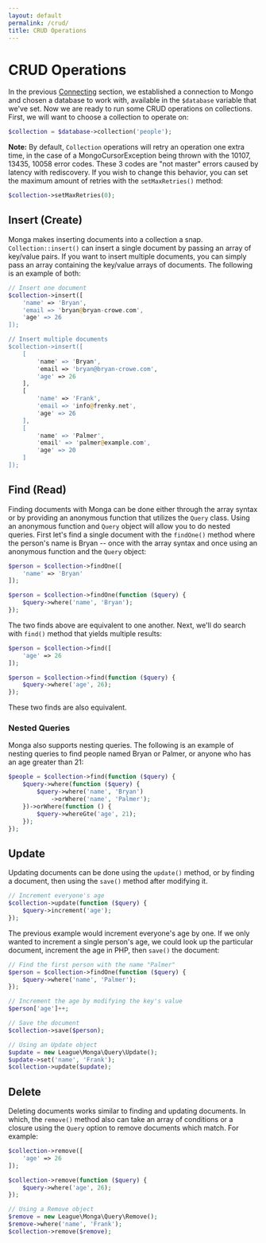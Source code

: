 ```yaml
---
layout: default
permalink: /crud/
title: CRUD Operations
---
```


# CRUD Operations

In the previous [Connecting](/connecting) section, we established a connection
to Mongo and chosen a database to work with, available in the `$database`
variable that we've set. Now we are ready to run some CRUD operations on
collections. First, we will want to choose a collection to operate on:

~~~ php
$collection = $database->collection('people');
~~~

**Note:**  By default, `Collection` operations will retry an operation one extra
time, in the case of a MongoCursorException being thrown with the 10107, 13435,
10058 error codes. These 3 codes are "not master" errors caused by latency with
rediscovery. If you wish to change this behavior, you can set the maximum amount
of retries with the `setMaxRetries()` method:

~~~ php
$collection->setMaxRetries(0);
~~~

## Insert (Create)

Monga makes inserting documents into a collection a snap. `Collection::insert()`
can insert a single document by passing an array of key/value pairs. If you want
to insert multiple documents, you can simply pass an array containing the
key/value arrays of documents. The following is an example of both:

~~~ php
// Insert one document
$collection->insert([
    'name' => 'Bryan',
    'email => 'bryan@bryan-crowe.com',
    'age' => 26
]);

// Insert multiple documents
$collection->insert([
    [
        'name' => 'Bryan',
        'email => 'bryan@bryan-crowe.com',
        'age' => 26
    ],
    [
        'name' => 'Frank',
        'email => 'info@frenky.net',
        'age' => 26
    ],
    [
        'name' => 'Palmer',
        'email' => 'palmer@example.com',
        'age' => 20
    ]
]);
~~~

## Find (Read)

Finding documents with Monga can be done either through the array syntax
or by providing an anonymous function that utilizes the `Query` class. Using an
anonymous function and `Query` object will allow you to do nested queries.
First let's find a single document with the `findOne()` method where the
person's name is Bryan -- once with the array syntax and once using an anonymous
function and the `Query` object:

~~~ php
$person = $collection->findOne([
    'name' => 'Bryan'
]);

$person = $collection->findOne(function ($query) {
    $query->where('name', 'Bryan');
});
~~~

The two finds above are equivalent to one another. Next, we'll do search with
`find()` method that yields multiple results:

~~~ php
$person = $collection->find([
    'age' => 26
]);

$person = $collection->find(function ($query) {
    $query->where('age', 26);
});
~~~

These two finds are also equivalent.

### Nested Queries

Monga also supports nesting queries. The following is an example of nesting
queries to find people named Bryan or Palmer, or anyone who has an age greater
than 21:

~~~ php
$people = $collection->find(function ($query) {
    $query->where(function ($query) {
        $query->where('name', 'Bryan')
            ->orWhere('name', 'Palmer');
    })->orWhere(function () {
        $query->whereGte('age', 21);
    });
});
~~~

## Update

Updating documents can be done using the `update()` method, or by finding a
document, then using the `save()` method after modifying it.

~~~ php
// Increment everyone's age
$collection->update(function ($query) {
    $query->increment('age');
});
~~~

The previous example would increment everyone's age by one. If we only wanted to
increment a single person's age, we could look up the particular document,
increment the age in PHP, then `save()` the document:

~~~ php
// Find the first person with the name "Palmer"
$person = $collection->findOne(function ($query) {
    $query->where('name', 'Palmer');
});

// Increment the age by modifying the key's value
$person['age']++;

// Save the document
$collection->save($person);

// Using an Update object
$update = new League\Monga\Query\Update();
$update->set('name', 'Frank');
$collection->update($update);
~~~

## Delete

Deleting documents works similar to finding and updating documents. In which,
the `remove()` method also can take an array of conditions or a closure using
the `Query` option to remove documents which match. For example:

~~~ php
$collection->remove([
    'age' => 26
]);

$collection->remove(function ($query) {
    $query->where('age', 26);
});

// Using a Remove object
$remove = new League\Monga\Query\Remove();
$remove->where('name', 'Frank');
$collection->remove($remove);
~~~
